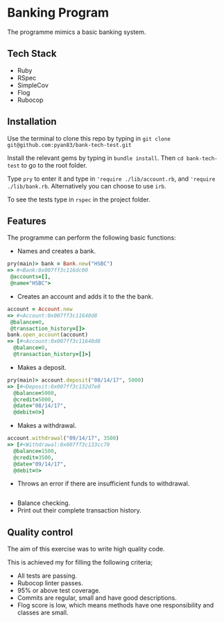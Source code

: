 # Banking Program
The programme mimics a basic banking system.

## Tech Stack
- Ruby
- RSpec
- SimpleCov
- Flog
- Rubocop

## Installation
Use the terminal to clone this repo by typing in
`git clone git@github.com:pyan83/bank-tech-test.git`

Install the relevant gems by typing in `bundle install`.
Then `cd bank-tech-test` to go to the root folder.

Type `pry` to enter it and type in `'require ./lib/account.rb`, and `'require ./lib/bank.rb`.
Alternatively you can choose to use `irb`.

To see the tests type in `rspec` in the project folder.

## Features
The programme can perform the following basic functions:

- Names and creates a bank.
```ruby
pry(main)> bank = Bank.new("HSBC")
=> #<Bank:0x007ff3c116dc00
 @accounts=[],
 @name="HSBC">
 ```
- Creates an account and adds it to the the bank.
```ruby
account = Account.new
=> #<Account:0x007ff3c11640d8
 @balance=0,
 @transaction_history=[]>
bank.open_account(account)
=> [#<Account:0x007ff3c11640d8
  @balance=0,
  @transaction_history=[]>]
```
- Makes a deposit.
```ruby
pry(main)> account.deposit("08/14/17", 5000)
=> [#<Deposit:0x007ff3c132d7e8
  @balance=5000,
  @credit=5000,
  @date="08/14/17",
  @debit=0>]
```
- Makes a withdrawal.
```ruby
account.withdrawal("09/14/17", 3500)
=> [#<Withdrawal:0x007ff3c133cc70
  @balance=1500,
  @credit=3500,
  @date="09/14/17",
  @debit=0>
  ```
- Throws an error if there are insufficient funds to withdrawal.
```ruby

```
- Balance checking.
- Print out their complete transaction history.

## Quality control
The aim of this exercise was to write high quality code.

This is achieved my for filling the following criteria;
- All tests are passing.
- Rubocop linter passes.
- 95% or above test coverage.
- Commits are regular, small and have good descriptions.
- Flog score is low, which means methods have one responsibility and classes are small.
